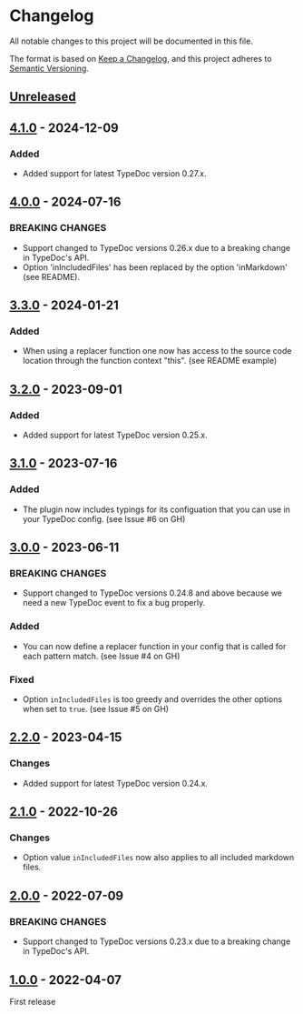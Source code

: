 # Changelog

All notable changes to this project will be documented in this file.

The format is based on [Keep a Changelog](https://keepachangelog.com/en/1.0.0/),
and this project adheres to [Semantic Versioning](https://semver.org/spec/v2.0.0.html).

## [Unreleased]

## [4.1.0] - 2024-12-09
### Added
-   Added support for latest TypeDoc version 0.27.x.

## [4.0.0] - 2024-07-16
### BREAKING CHANGES
-   Support changed to TypeDoc versions 0.26.x due to a breaking change in TypeDoc's API.
-   Option 'inIncludedFiles' has been replaced by the option 'inMarkdown' (see README).

## [3.3.0] - 2024-01-21
### Added
-   When using a replacer function one now has access to the source code location through the function context "this". (see README example)

## [3.2.0] - 2023-09-01
### Added
-   Added support for latest TypeDoc version 0.25.x.

## [3.1.0] - 2023-07-16
### Added
-   The plugin now includes typings for its configuation that you can use in your TypeDoc config. (see Issue #6 on GH)

## [3.0.0] - 2023-06-11
### BREAKING CHANGES
-   Support changed to TypeDoc versions 0.24.8 and above because we need a new TypeDoc event to fix a bug properly.
### Added
-   You can now define a replacer function in your config that is called for each pattern match. (see Issue #4 on GH)
### Fixed
-   Option `inIncludedFiles` is too greedy and overrides the other options when set to `true`. (see Issue #5 on GH)

## [2.2.0] - 2023-04-15
### Changes
-   Added support for latest TypeDoc version 0.24.x.

## [2.1.0] - 2022-10-26
### Changes
-   Option value `inIncludedFiles` now also applies to all included markdown files.

## [2.0.0] - 2022-07-09
### BREAKING CHANGES
-   Support changed to TypeDoc versions 0.23.x due to a breaking change in TypeDoc's API.

## [1.0.0] - 2022-04-07
First release

[unreleased]: https://github.com/krisztianb/typedoc-plugin-replace-text/compare/v4.1.0...HEAD
[4.1.0]: https://github.com/krisztianb/typedoc-plugin-replace-text/releases/tag/v4.1.0
[4.0.0]: https://github.com/krisztianb/typedoc-plugin-replace-text/releases/tag/v4.0.0
[3.3.0]: https://github.com/krisztianb/typedoc-plugin-replace-text/releases/tag/v3.3.0
[3.2.0]: https://github.com/krisztianb/typedoc-plugin-replace-text/releases/tag/v3.2.0
[3.1.0]: https://github.com/krisztianb/typedoc-plugin-replace-text/releases/tag/v3.1.0
[3.0.0]: https://github.com/krisztianb/typedoc-plugin-replace-text/releases/tag/v3.0.0
[2.2.0]: https://github.com/krisztianb/typedoc-plugin-replace-text/releases/tag/v2.2.0
[2.1.0]: https://github.com/krisztianb/typedoc-plugin-replace-text/releases/tag/v2.1.0
[2.0.0]: https://github.com/krisztianb/typedoc-plugin-replace-text/releases/tag/v2.0.0
[1.0.0]: https://github.com/krisztianb/typedoc-plugin-replace-text/releases/tag/v1.0.0
